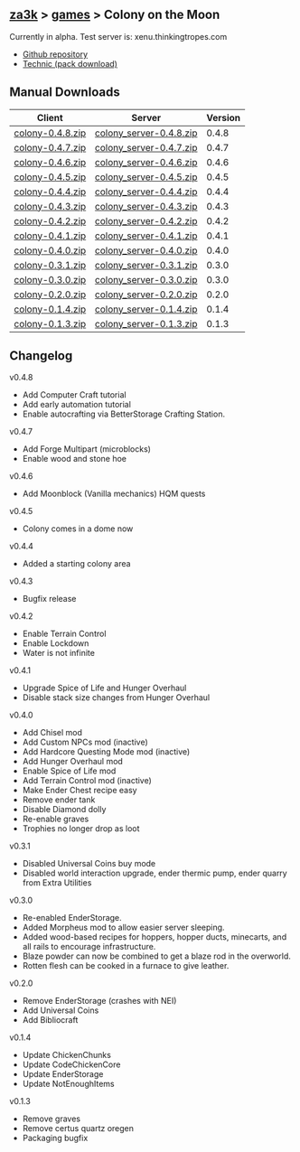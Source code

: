 ## [za3k](/) > [games](/mygames.md) > Colony on the Moon

Currently in alpha. Test server is: xenu.thinkingtropes.com

- [Github repository](https://github.com/vanceza/colony)
- [Technic (pack download)](http://www.technicpack.net/modpack/colony-on-the-moon.649612)

Manual Downloads
---

 Client | Server | Version 
--------|--------|---------
[colony-0.4.8.zip](http://za3k.com/~colony/colony-0.4.8.zip) | [colony\_server-0.4.8.zip](http://za3k.com/~colony/colony_server-0.4.8.zip) | 0.4.8
[colony-0.4.7.zip](http://za3k.com/~colony/colony-0.4.7.zip) | [colony\_server-0.4.7.zip](http://za3k.com/~colony/colony_server-0.4.7.zip) | 0.4.7
[colony-0.4.6.zip](http://za3k.com/~colony/colony-0.4.6.zip) | [colony\_server-0.4.6.zip](http://za3k.com/~colony/colony_server-0.4.6.zip) | 0.4.6
[colony-0.4.5.zip](http://za3k.com/~colony/colony-0.4.5.zip) | [colony\_server-0.4.5.zip](http://za3k.com/~colony/colony_server-0.4.5.zip) | 0.4.5
[colony-0.4.4.zip](http://za3k.com/~colony/colony-0.4.4.zip) | [colony\_server-0.4.4.zip](http://za3k.com/~colony/colony_server-0.4.4.zip) | 0.4.4
[colony-0.4.3.zip](http://za3k.com/~colony/colony-0.4.3.zip) | [colony\_server-0.4.3.zip](http://za3k.com/~colony/colony_server-0.4.3.zip) | 0.4.3
[colony-0.4.2.zip](http://za3k.com/~colony/colony-0.4.2.zip) | [colony\_server-0.4.2.zip](http://za3k.com/~colony/colony_server-0.4.2.zip) | 0.4.2
[colony-0.4.1.zip](http://za3k.com/~colony/colony-0.4.1.zip) | [colony\_server-0.4.1.zip](http://za3k.com/~colony/colony_server-0.4.1.zip) | 0.4.1
[colony-0.4.0.zip](http://za3k.com/~colony/colony-0.4.0.zip) | [colony\_server-0.4.0.zip](http://za3k.com/~colony/colony_server-0.4.0.zip) | 0.4.0
[colony-0.3.1.zip](http://za3k.com/~colony/colony-0.3.1.zip) | [colony\_server-0.3.1.zip](http://za3k.com/~colony/colony_server-0.3.1.zip) | 0.3.0
[colony-0.3.0.zip](http://za3k.com/~colony/colony-0.3.0.zip) | [colony\_server-0.3.0.zip](http://za3k.com/~colony/colony_server-0.3.0.zip) | 0.3.0
[colony-0.2.0.zip](http://za3k.com/~colony/colony-0.2.0.zip) | [colony\_server-0.2.0.zip](http://za3k.com/~colony/colony_server-0.2.0.zip) | 0.2.0
[colony-0.1.4.zip](http://za3k.com/~colony/colony-0.1.4.zip) | [colony\_server-0.1.4.zip](http://za3k.com/~colony/colony_server-0.1.4.zip) | 0.1.4
[colony-0.1.3.zip](http://za3k.com/~colony/colony-0.1.3.zip) | [colony\_server-0.1.3.zip](http://za3k.com/~colony/colony_server-0.1.3.zip) | 0.1.3

Changelog
---

v0.4.8
- Add Computer Craft tutorial
- Add early automation tutorial
- Enable autocrafting via BetterStorage Crafting Station.

v0.4.7
- Add Forge Multipart (microblocks)
- Enable wood and stone hoe

v0.4.6
- Add Moonblock (Vanilla mechanics) HQM quests

v0.4.5
- Colony comes in a dome now

v0.4.4
- Added a starting colony area

v0.4.3
- Bugfix release

v0.4.2
- Enable Terrain Control
- Enable Lockdown
- Water is not infinite

v0.4.1
- Upgrade Spice of Life and Hunger Overhaul
- Disable stack size changes from Hunger Overhaul

v0.4.0
- Add Chisel mod
- Add Custom NPCs mod (inactive)
- Add Hardcore Questing Mode mod (inactive)
- Add Hunger Overhaul mod
- Enable Spice of Life mod
- Add Terrain Control mod (inactive)
- Make Ender Chest recipe easy
- Remove ender tank
- Disable Diamond dolly
- Re-enable graves
- Trophies no longer drop as loot

v0.3.1
- Disabled Universal Coins buy mode
- Disabled world interaction upgrade, ender thermic pump, ender quarry from Extra Utilities

v0.3.0
- Re-enabled EnderStorage.
- Added Morpheus mod to allow easier server sleeping.
- Added wood-based recipes for hoppers, hopper ducts, minecarts, and all rails to encourage infrastructure.
- Blaze powder can now be combined to get a blaze rod in the overworld.
- Rotten flesh can be cooked in a furnace to give leather.

v0.2.0
- Remove EnderStorage (crashes with NEI)
- Add Universal Coins
- Add Bibliocraft

v0.1.4
- Update ChickenChunks
- Update CodeChickenCore
- Update EnderStorage
- Update NotEnoughItems

v0.1.3
- Remove graves
- Remove certus quartz oregen
- Packaging bugfix
